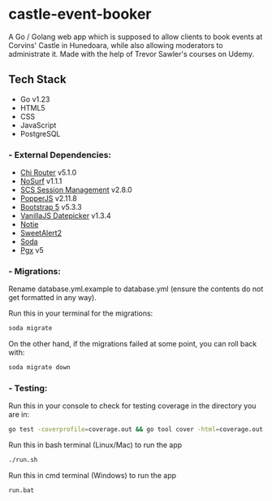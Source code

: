 # castle-event-booker

A Go / Golang web app which is supposed to allow clients to book events at Corvins' Castle in Hunedoara, while also allowing moderators to administrate it. Made with the help of Trevor Sawler's courses on Udemy.

<h2> Tech Stack </h2>

- Go v1.23
- HTML5
- CSS
- JavaScript
- PostgreSQL

<h3> - External Dependencies: </h3>

- [Chi Router](https://github.com/go-chi/chi/v5) v5.1.0
- [NoSurf](https://github.com/justinas/nosurf) v1.1.1
- [SCS Session Management](https://github.com/alexedwards/scs/v2) v2.8.0
- [PopperJS](https://cdn.jsdelivr.net/npm/@popperjs/core@2.11.8/dist/umd/popper.min.js) v2.11.8
- [Bootstrap 5](https://cdn.jsdelivr.net/npm/bootstrap@5.3.3/dist/js/bootstrap.min.js) v5.3.3
- [VanillaJS Datepicker](https://github.com/mymth/vanillajs-datepicker) v1.3.4
- [Notie](https://github.com/jaredreich/notie)
- [SweetAlert2](https://github.com/sweetalert2/sweetalert2)
- [Soda](github.com/gobuffalo/pop/v6/soda@latest)
- [Pgx](github.com/jackc/pgx/) v5

<h3> - Migrations: </h3>
Rename database.yml.example to database.yml (ensure the contents do not get formatted in any way).

Run this in your terminal for the migrations:

```bash
soda migrate
```

On the other hand, if the migrations failed at some point, you can roll back with:

```bash
soda migrate down
```

<h3> - Testing: </h3>
Run this in your console to check for testing coverage in the directory you are in:

```bash
go test -coverprofile=coverage.out && go tool cover -html=coverage.out
```

Run this in bash terminal (Linux/Mac) to run the app

```bash
./run.sh
```

Run this in cmd terminal (Windows) to run the app

```bash
run.bat
```
